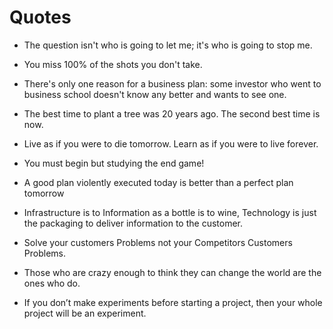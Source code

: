 # Quotes

- The question isn't who is going to let me; it's who is going to stop me.

- You miss 100% of the shots you don't take.

- There's only one reason for a business plan: some investor who went to business school doesn't know any better and wants to see one.

- The best time to plant a tree was 20 years ago. The second best time is now.

- Live as if you were to die tomorrow. Learn as if you were to live forever.

- You must begin but studying the end game!

- A good plan violently executed today is better than a perfect plan tomorrow

- Infrastructure is to Information as a bottle is to wine, Technology is just the packaging to deliver information to the customer.

- Solve your customers Problems not your Competitors Customers Problems.

- Those who are crazy enough to think they can change the world are the ones who do.

- If you don’t make experiments before starting a project, then your whole project will be an experiment.
